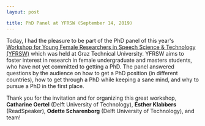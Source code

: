 ```yaml
---
layout: post

title: PhD Panel at YFRSW (September 14, 2019)
---
```

Today, I had the pleasure to be part of the PhD panel of this year's
<a href="https://sites.google.com/view/yfrsw-2019/home" target="_blank" rel="noopener">Workshop for Young Female Researchers in Speech Science &amp; Technology (YFRSW)</a> which was held at Graz Technical University.
YFRSW aims to foster interest in research in female undergraduate and masters students, who have not yet committed to getting a PhD.
The panel answered questions by the audience on how to get a PhD position (in different countries), how to get through a PhD 
while keeping a sane mind, and why to pursue a PhD in the first place.

Thank you for the invitation and for organizing this great workshop, 
<strong>Catharine Oertel</strong> (Delft University of Technology), 
<strong>Esther Klabbers</strong> (ReadSpeaker), <strong>Odette Scharenborg</strong> (Delft University of Technology), and team!
